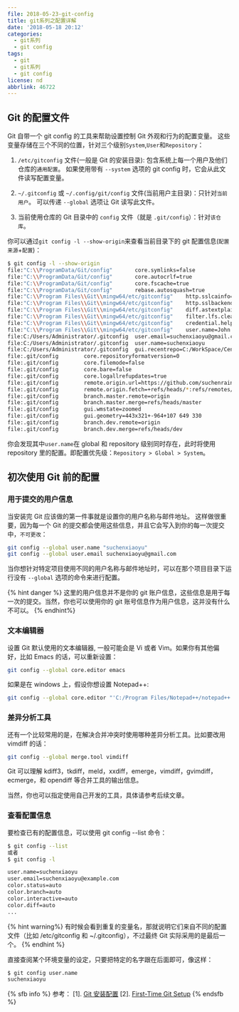 ```yaml
---
file: 2018-05-23-git-config
title: git系列之配置详解
date: '2018-05-18 20:12'
categories:
  - git系列
  - git config
tags:
  - git
  - git系列
  - git config
license: nd
abbrlink: 46722
---
```


## Git 的配置文件

Git 自带一个 git config 的工具来帮助设置控制 Git 外观和行为的配置变量。 这些变量存储在三个不同的位置，针对三个级别`System`,`User`和`Repository`：

1.  `/etc/gitconfig` 文件(一般是 Git 的安装目录): 包含系统上每一个用户及他们仓库的`通用配置`。 如果使用带有 `--system` 选项的 git config 时，它会从此文件读写配置变量。

2.  `~/.gitconfig` 或 `~/.config/git/config` 文件(当前用户主目录)：只针对`当前用户`。 可以传递 `--global` 选项让 Git 读写此文件。

3.  当前使用仓库的 Git 目录中的 `config` 文件（就是 `.git/config`）：针对`该仓库`。

你可以通过`git config -l --show-origin`来查看当前目录下的 git 配置信息(`配置来源`+`配置`)：

<!--more-->

```bash
$ git config -l --show-origin
file:"C:\\ProgramData/Git/config"       core.symlinks=false
file:"C:\\ProgramData/Git/config"       core.autocrlf=true
file:"C:\\ProgramData/Git/config"       core.fscache=true
file:"C:\\ProgramData/Git/config"       rebase.autosquash=true
file:"C:\\Program Files\\Git\\mingw64/etc/gitconfig"    http.sslcainfo=C:/Program Files/Git/mingw64/ssl/certs/ca-bundle.crt
file:"C:\\Program Files\\Git\\mingw64/etc/gitconfig"    http.sslbackend=openssl
file:"C:\\Program Files\\Git\\mingw64/etc/gitconfig"    diff.astextplain.textconv=astextplain
file:"C:\\Program Files\\Git\\mingw64/etc/gitconfig"    filter.lfs.clean=git-lfs clean -- %f
file:"C:\\Program Files\\Git\\mingw64/etc/gitconfig"    credential.helper=manager
file:"C:\\Program Files\\Git\\mingw64/etc/gitconfig"    user.name=John Doe
file:C:/Users/Administrator/.gitconfig  user.email=suchenxiaoyu@gmail.com
file:C:/Users/Administrator/.gitconfig  user.name=suchenxiaoyu
file:C:/Users/Administrator/.gitconfig  gui.recentrepo=C:/WorkSpace/Center
file:.git/config        core.repositoryformatversion=0
file:.git/config        core.filemode=false
file:.git/config        core.bare=false
file:.git/config        core.logallrefupdates=true
file:.git/config        remote.origin.url=https://github.com/suchenrain/workspace.git
file:.git/config        remote.origin.fetch=+refs/heads/*:refs/remotes/origin/*
file:.git/config        branch.master.remote=origin
file:.git/config        branch.master.merge=refs/heads/master
file:.git/config        gui.wmstate=zoomed
file:.git/config        gui.geometry=443x321+-964+107 649 330
file:.git/config        branch.dev.remote=origin
file:.git/config        branch.dev.merge=refs/heads/dev
```

你会发现其中`user.name`在 global 和 repository 级别同时存在，此时将使用 repository 里的配置。即配置优先级：`Repository > Global > System`。

## 初次使用 Git 前的配置

### 用于提交的用户信息

当安装完 Git 应该做的第一件事就是设置你的用户名称与邮件地址。 这样做很重要，因为每一个 Git 的提交都会使用这些信息，并且它会写入到你的每一次提交中，`不可更改`：

```bash
git config --global user.name "suchenxiaoyu"
git config --global user.email suchenxiaoyu@gmail.com
```

当你想针对特定项目使用不同的用户名称与邮件地址时，可以在那个项目目录下运行没有 `--global` 选项的命令来进行配置。

{% hint danger %}
这里的用户信息并不是你的 git 账户信息，这些信息是用于每一次的提交。当然，你也可以使用你的 git 账号信息作为用户信息，这并没有什么不可以。
{% endhint%}

### 文本编辑器

设置 Git 默认使用的文本编辑器, 一般可能会是 Vi 或者 Vim。如果你有其他偏好，比如 Emacs 的话，可以重新设置：

```bash
git config --global core.editor emacs
```

如果是在 windows 上，假设你想设置 Notepad++:

```bash
git config --global core.editor "'C:/Program Files/Notepad++/notepad++.exe' -multiInst -nosession"
```

### 差异分析工具

还有一个比较常用的是，在解决合并冲突时使用哪种差异分析工具。比如要改用 vimdiff 的话：

```bash
git config --global merge.tool vimdiff
```

Git 可以理解 kdiff3，tkdiff，meld，xxdiff，emerge，vimdiff，gvimdiff，ecmerge，和 opendiff 等合并工具的输出信息。

当然，你也可以指定使用自己开发的工具，具体请参考后续文章。

### 查看配置信息

要检查已有的配置信息，可以使用 git config --list 命令：

```bash
$ git config --list
或者
$ git config -l

user.name=suchenxiaoyu
user.email=suchenxiaoyu@example.com
color.status=auto
color.branch=auto
color.interactive=auto
color.diff=auto
...
```

{% hint warning%}
有时候会看到重复的变量名，那就说明它们来自不同的配置文件（比如 /etc/gitconfig 和 ~/.gitconfig），不过最终 Git 实际采用的是最后一个。
{% endhint %}

直接查阅某个环境变量的设定，只要把特定的名字跟在后面即可，像这样：

```bash
$ git config user.name
suchenxiaoyu
```

{% sfb info %}
参考：
[1]. [Git 安装配置](http://www.runoob.com/git/git-install-setup.html)
[2]. [First-Time Git Setup](https://git-scm.com/book/en/v2/Getting-Started-First-Time-Git-Setup)
{% endsfb %}

